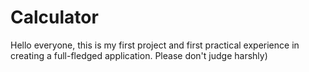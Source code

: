 # Calculator
Hello everyone, this is my first project and first practical experience in creating a full-fledged application. Please don't judge harshly)
